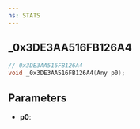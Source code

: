 ```yaml
---
ns: STATS
---
```

## _0x3DE3AA516FB126A4

```c
// 0x3DE3AA516FB126A4
void _0x3DE3AA516FB126A4(Any p0);
```


## Parameters
* **p0**: 

